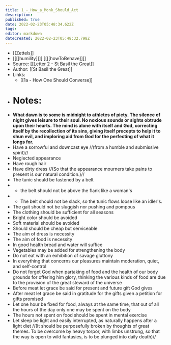 ```yaml
---
title: 1_-_How_a_Monk_Should_Act
description: 
published: true
date: 2022-02-23T05:48:34.622Z
tags: 
editor: markdown
dateCreated: 2022-02-23T05:48:32.798Z
---
```


- [[Zettels]] 
- [[[[humility]]]] [[[[howToBehave]]]]
- Source: [[Letter 2 - St Basil the Great]]
- Author: [[St Basil the Great]]
- Links: 
    - [[1a - How One Should Converse]]
- # Notes:
- __What dawn is to some is midnight to athletes of piety. The silence of night gives leisure to their soul. No noxious sounds or sights obtrude upon their hearts. The mind is alone with itself and God, correcting itself by the recollection of its sins, giving itself precepts to help it to shun evil, and imploring aid from God for the perfecting of what it longs for.__
- Have a sorrowful and downcast eye //(from a humble and submissive spirit)//
- Neglected appearance
- Have rough hair
- Have dirty dress //(So that the appearance mourners take pains to present is our natural condition.)//
- The tunic should be fastened by a belt
- * the belt should not be above the flank like a woman's
- * The belt should not be slack, so the tunic flows loose like an idler's.
- The gait should not be sluggish nor pushing and pompous
- The clothing should be sufficient for all seasons
- Bright color should be avoided
- Soft material should be avoided
- Should should be cheap but serviceable
- The aim of dress is necessity
- The aim of food is necessity
- In good health bread and water will suffice
- Vegetables may be added for strengthening the body
- Do not eat with  an exhibition of savage gluttony 
- In everything that concerns our pleasures maintain moderation, quiet, and self-control
- Do not forget God when partaking of food and the health of our body grounds for offering him glory, thinking the various kinds of food are due to the provision of the great steward of the universe
- Before meat let grace be said for present and future gift God gives
- After meat let grace be said in gratitude for the gifts given a petition for gifts promised
- Let one hour be fixed for food, always at the same time, that out of all the hours of the day only one may be spent on the body
- The hours not spent on food should be spent in mental exercise
- Let sleep be light and easily interrupted, as naturally happens after a light diet //(It should be purposefully broken by thoughts of great themes. To be overcome by heavy torpor, with limbs unstrung, so that the way is open to wild fantasies, is to be plunged into daily death)//
